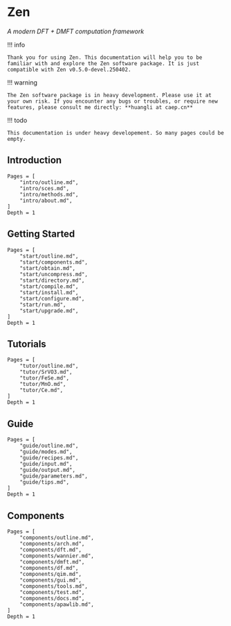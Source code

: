 # Zen

*A modern DFT + DMFT computation framework*

!!! info

    Thank you for using Zen. This documentation will help you to be familiar with and explore the Zen software package. It is just compatible with Zen v0.5.0-devel.250402.

!!! warning

    The Zen software package is in heavy development. Please use it at your own risk. If you encounter any bugs or troubles, or require new features, please consult me directly: **huangli at caep.cn**

!!! todo

    This documentation is under heavy developement. So many pages could be empty.

## Introduction

```@contents
Pages = [
    "intro/outline.md",
    "intro/sces.md",
    "intro/methods.md",
    "intro/about.md",
]
Depth = 1
```

## Getting Started

```@contents
Pages = [
    "start/outline.md",
    "start/components.md",
    "start/obtain.md",
    "start/uncompress.md",
    "start/directory.md",
    "start/compile.md",
    "start/install.md",
    "start/configure.md",
    "start/run.md",
    "start/upgrade.md",
]
Depth = 1
```

## Tutorials

```@contents
Pages = [
    "tutor/outline.md",
    "tutor/SrVO3.md",
    "tutor/FeSe.md",
    "tutor/MnO.md",
    "tutor/Ce.md",
]
Depth = 1
```

## Guide

```@contents
Pages = [
    "guide/outline.md",
    "guide/modes.md",
    "guide/recipes.md",
    "guide/input.md",
    "guide/output.md",
    "guide/parameters.md",
    "guide/tips.md",
]
Depth = 1
```

## Components

```@contents
Pages = [
    "components/outline.md",
    "components/arch.md",
    "components/dft.md",
    "components/wannier.md",
    "components/dmft.md",
    "components/df.md",
    "components/qim.md",
    "components/gui.md",
    "components/tools.md",
    "components/test.md",
    "components/docs.md",
    "components/apawlib.md",
]
Depth = 1
```
